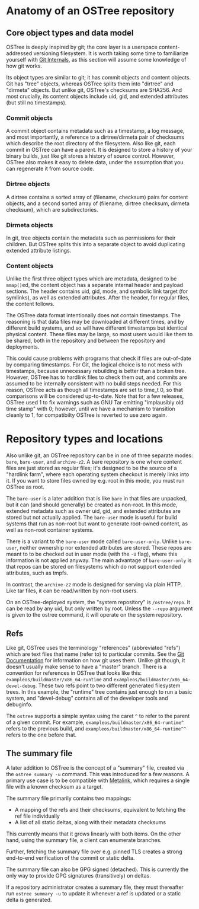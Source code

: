 # Anatomy of an OSTree repository

## Core object types and data model

OSTree is deeply inspired by git; the core layer is a userspace
content-addressed versioning filesystem.  It is worth taking some time
to familiarize yourself with
[Git Internals](http://git-scm.com/book/en/Git-Internals), as this
section will assume some knowledge of how git works.

Its object types are similar to git; it has commit objects and content
objects.  Git has "tree" objects, whereas OSTree splits them into
"dirtree" and "dirmeta" objects.  But unlike git, OSTree's checksums
are SHA256.  And most crucially, its content objects include uid, gid,
and extended attributes (but still no timestamps).

### Commit objects

A commit object contains metadata such as a timestamp, a log
message, and most importantly, a reference to a
dirtree/dirmeta pair of checksums which describe the root
directory of the filesystem.
Also like git, each commit in OSTree can have a parent.  It is
designed to store a history of your binary builds, just like git
stores a history of source control.  However, OSTree also makes
it easy to delete data, under the assumption that you can
regenerate it from source code.

### Dirtree objects

A dirtree contains a sorted array of (filename, checksum)
pairs for content objects, and a second sorted array of
(filename, dirtree checksum, dirmeta checksum), which are
subdirectories.

### Dirmeta objects

In git, tree objects contain the metadata such as permissions
for their children.  But OSTree splits this into a separate
object to avoid duplicating extended attribute listings.

### Content objects

Unlike the first three object types which are metadata, designed to be
`mmap()`ed, the content object has a separate internal header and
payload sections.  The header contains uid, gid, mode, and symbolic
link target (for symlinks), as well as extended attributes.  After the
header, for regular files, the content follows.

The OSTree data format intentionally does not contain timestamps. The reasoning
is that data files may be downloaded at different times, and by different build
systems, and so will have different timestamps but identical physical content.
These files may be large, so most users would like them to be shared, both in
the repository and between the repository and deployments.

This could cause problems with programs that check if files are out-of-date by
comparing timestamps. For Git, the logical choice is to not mess with
timestamps, because unnecessary rebuilding is better than a broken tree.
However, OSTree has to hardlink files to check them out, and commits are assumed
to be internally consistent with no build steps needed. For this reason, OSTree
acts as though all timestamps are set to time_t 0, so that comparisons will be
considered up-to-date.  Note that for a few releases, OSTree used 1 to fix
warnings such as GNU Tar emitting "implausibly old time stamp" with 0; however,
until we have a mechanism to transition cleanly to 1, for compatibilty OSTree
is reverted to use zero again.

# Repository types and locations

Also unlike git, an OSTree repository can be in one of three separate
modes: `bare`, `bare-user`, and `archive-z2`.  A bare repository is
one where content files are just stored as regular files; it's
designed to be the source of a "hardlink farm", where each operating
system checkout is merely links into it.  If you want to store files
owned by e.g. root in this mode, you must run OSTree as root.

The `bare-user` is a later addition that is like `bare` in that files
are unpacked, but it can (and should generally) be created as
non-root.  In this mode, extended metadata such as owner uid, gid, and
extended attributes are stored but not actually applied.
The `bare-user` mode is useful for build systems that run as non-root
but want to generate root-owned content, as well as non-root container
systems.

There is a variant to the `bare-user` mode called `bare-user-only`. Unlike
`bare-user`, neither ownership nor extended attributes are stored. These repos
are meant to to be checked out in user mode (with the `-U` flag), where this
information is not applied anyway. The main advantage of `bare-user-only` is
that repos can be stored on filesystems which do not support extended
attributes, such as tmpfs.

In contrast, the `archive-z2` mode is designed for serving via plain
HTTP.  Like tar files, it can be read/written by non-root users.

On an OSTree-deployed system, the "system repository" is
`/ostree/repo`.  It can be read by any uid, but only written by root.
Unless the `--repo` argument is given to the <command>ostree</command>
command, it will operate on the system repository.

## Refs

Like git, OSTree uses the terminology "references" (abbreviated
"refs") which are text files that name (refer to) to particular
commits.  See the
[Git Documentation](https://git-scm.com/book/en/v2/Git-Internals-Git-References)
for information on how git uses them.  Unlike git though, it doesn't
usually make sense to have a "master" branch.  There is a convention
for references in OSTree that looks like this:
`exampleos/buildmaster/x86_64-runtime` and
`exampleos/buildmaster/x86_64-devel-debug`.  These two refs point to
two different generated filesystem trees.  In this example, the
"runtime" tree contains just enough to run a basic system, and
"devel-debug" contains all of the developer tools and debuginfo.

The `ostree` supports a simple syntax using the caret `^` to refer to
the parent of a given commit.  For example,
`exampleos/buildmaster/x86_64-runtime^` refers to the previous build,
and `exampleos/buildmaster/x86_64-runtime^^` refers to the one before
that.

## The summary file

A later addition to OSTree is the concept of a "summary" file, created
via the `ostree summary -u` command.  This was introduced for a few
reasons.  A primary use case is to be compatible with
[Metalink](https://en.wikipedia.org/wiki/Metalink), which requires a
single file with a known checksum as a target.

The summary file primarily contains two mappings:

 - A mapping of the refs and their checksums, equivalent to fetching
   the ref file individually
 - A list of all static deltas, along with their metadata checksums

This currently means that it grows linearly with both items.  On the
other hand, using the summary file, a client can enumerate branches.

Further, fetching the summary file over e.g. pinned TLS creates a strong
end-to-end verification of the commit or static delta.

The summary file can also be GPG signed (detached). This is currently
the only way to provide GPG signatures (transitively) on deltas.

If a repository administrator creates a summary file, they must
thereafter run `ostree summary -u` to update it whenever a ref is
updated or a static delta is generated.
